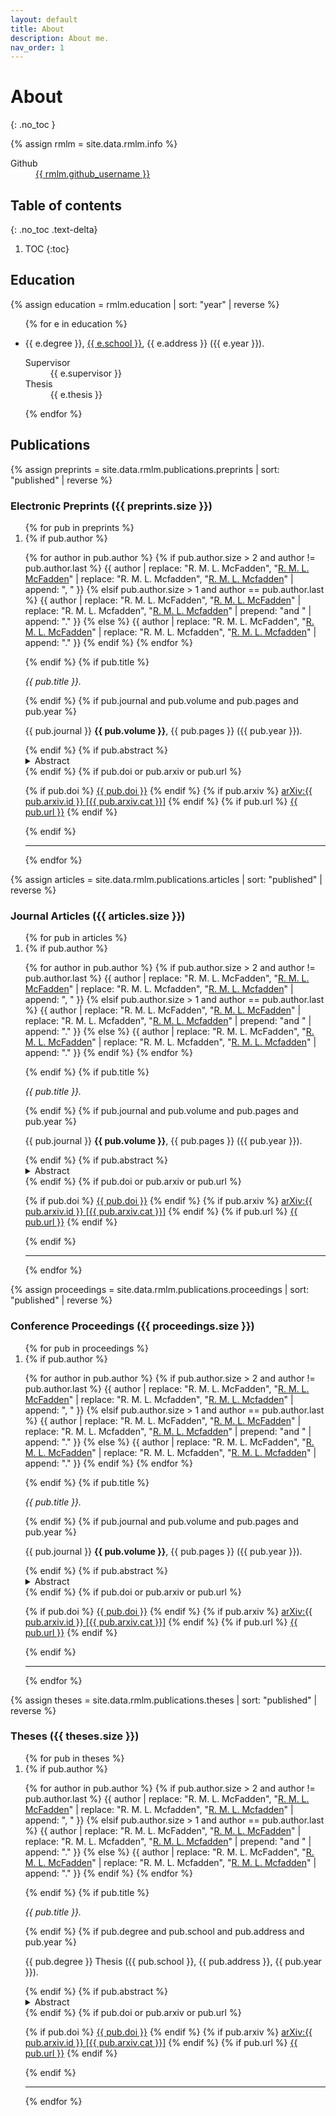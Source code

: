```yaml
---
layout: default
title: About
description: About me.
nav_order: 1
---
```


# About
{: .no_toc }

{% assign rmlm = site.data.rmlm.info %}

<dl>
   <dt>Github</dt>
   <dd><a href="{{ rmlm.github_username | prepend: "https://github.com/" }}">{{ rmlm.github_username }}</a></dd>
</dl>

## Table of contents
{: .no_toc .text-delta}

1. TOC
{:toc}

## Education

{% assign education = rmlm.education | sort: "year" | reverse %}

<ul>
{% for e in education %}
   <li>
      <p>{{ e.degree }}, <a href="{{ e.url }}">{{ e.school }}</a>, {{ e.address }} ({{ e.year }}).</p>
      <dl>
         <dt>Supervisor</dt>
         <dd>{{ e.supervisor }}</dd>
         <dt>Thesis</dt>
         <dd>{{ e.thesis }}</dd>
      </dl>
   </li>
{% endfor %}
</ul>

## Publications

{% assign preprints = site.data.rmlm.publications.preprints | sort: "published" | reverse %}

### Electronic Preprints ({{ preprints.size }})

<ol>
{% for pub in preprints %}
   <li value="{{ forloop.length | minus: forloop.index0 }}">
   {% if pub.author %}
      <p>
      {% for author in pub.author  %}
         {% if pub.author.size > 2 and author != pub.author.last %}
            {{ author | replace: "R. M. L. McFadden", "<u>R. M. L. McFadden</u>" | replace: "R. M. L. Mcfadden", "<u>R. M. L. Mcfadden</u>" | append: ", " }}
         {% elsif pub.author.size > 1 and author == pub.author.last %}
            {{ author | replace: "R. M. L. McFadden", "<u>R. M. L. McFadden</u>" | replace: "R. M. L. Mcfadden", "<u>R. M. L. Mcfadden</u>" | prepend: "and " | append: "." }}
         {% else %}
            {{ author | replace: "R. M. L. McFadden", "<u>R. M. L. McFadden</u>" | replace: "R. M. L. Mcfadden", "<u>R. M. L. Mcfadden</u>" | append: "." }}
         {% endif %}
      {% endfor %}
      </p>
   {% endif %}
   {% if pub.title %}
      <p>
      <i>{{ pub.title }}.</i>
      </p>
   {% endif %}
   {% if pub.journal and pub.volume and pub.pages and pub.year %}
      <p>
      {{ pub.journal }} <b>{{ pub.volume }}</b>, {{ pub.pages }} ({{ pub.year }}).
      </p>
   {% endif %}
   {% if pub.abstract %}
      <details>
      <summary>Abstract</summary>
      <p>{{ pub.abstract }}</p>
      </details>
   {% endif %}
   {% if pub.doi or pub.arxiv or pub.url %}
      <p>
      {% if pub.doi %}
         <i class="ai ai-doi"></i>
         <a href="https://doi.org/{{ pub.doi }}">{{ pub.doi }}</a>
      {% endif %}
      {% if pub.arxiv %}
         <i class="ai ai-arxiv"></i>
         <a href="https://arxiv.org/abs/{{ pub.arxiv.id }}">arXiv:{{ pub.arxiv.id }} [{{ pub.arxiv.cat }}]</a>
      {% endif %}
      {% if pub.url %}
         <i class="fa fa-link"></i>
         <a href="{{ pub.url }}">{{ pub.url }}</a>
      {% endif %}
      </p>
   {% endif %}
   </li>
   <hr>
{% endfor %}
</ol>

{% assign articles = site.data.rmlm.publications.articles | sort: "published" | reverse %}

### Journal Articles ({{ articles.size }})

<ol>
{% for pub in articles %}
   <li value="{{ forloop.length | minus: forloop.index0 }}">
   {% if pub.author %}
      <p>
      {% for author in pub.author  %}
         {% if pub.author.size > 2 and author != pub.author.last %}
            {{ author | replace: "R. M. L. McFadden", "<u>R. M. L. McFadden</u>" | replace: "R. M. L. Mcfadden", "<u>R. M. L. Mcfadden</u>" | append: ", " }}
         {% elsif pub.author.size > 1 and author == pub.author.last %}
            {{ author | replace: "R. M. L. McFadden", "<u>R. M. L. McFadden</u>" | replace: "R. M. L. Mcfadden", "<u>R. M. L. Mcfadden</u>" | prepend: "and " | append: "." }}
         {% else %}
            {{ author | replace: "R. M. L. McFadden", "<u>R. M. L. McFadden</u>" | replace: "R. M. L. Mcfadden", "<u>R. M. L. Mcfadden</u>" | append: "." }}
         {% endif %}
      {% endfor %}
      </p>
   {% endif %}
   {% if pub.title %}
      <p>
      <i>{{ pub.title }}.</i>
      </p>
   {% endif %}
   {% if pub.journal and pub.volume and pub.pages and pub.year %}
      <p>
      {{ pub.journal }} <b>{{ pub.volume }}</b>, {{ pub.pages }} ({{ pub.year }}).
      </p>
   {% endif %}
   {% if pub.abstract %}
      <details>
      <summary>Abstract</summary>
      <p>{{ pub.abstract }}</p>
      </details>
   {% endif %}
   {% if pub.doi or pub.arxiv or pub.url %}
      <p>
      {% if pub.doi %}
         <i class="ai ai-doi"></i>
         <a href="https://doi.org/{{ pub.doi }}">{{ pub.doi }}</a>
      {% endif %}
      {% if pub.arxiv %}
         <i class="ai ai-arxiv"></i>
         <a href="https://arxiv.org/abs/{{ pub.arxiv.id }}">arXiv:{{ pub.arxiv.id }} [{{ pub.arxiv.cat }}]</a>
      {% endif %}
      {% if pub.url %}
         <i class="fa fa-link"></i>
         <a href="{{ pub.url }}">{{ pub.url }}</a>
      {% endif %}
      </p>
   {% endif %}
   </li>
   <hr>
{% endfor %}
</ol>

{% assign proceedings = site.data.rmlm.publications.proceedings | sort: "published" | reverse %}

### Conference Proceedings ({{ proceedings.size }})

<ol>
{% for pub in proceedings %}
   <li value="{{ forloop.length | minus: forloop.index0 }}">
   {% if pub.author %}
      <p>
      {% for author in pub.author  %}
         {% if pub.author.size > 2 and author != pub.author.last %}
            {{ author | replace: "R. M. L. McFadden", "<u>R. M. L. McFadden</u>" | replace: "R. M. L. Mcfadden", "<u>R. M. L. Mcfadden</u>" | append: ", " }}
         {% elsif pub.author.size > 1 and author == pub.author.last %}
            {{ author | replace: "R. M. L. McFadden", "<u>R. M. L. McFadden</u>" | replace: "R. M. L. Mcfadden", "<u>R. M. L. Mcfadden</u>" | prepend: "and " | append: "." }}
         {% else %}
            {{ author | replace: "R. M. L. McFadden", "<u>R. M. L. McFadden</u>" | replace: "R. M. L. Mcfadden", "<u>R. M. L. Mcfadden</u>" | append: "." }}
         {% endif %}
      {% endfor %}
      </p>
   {% endif %}
   {% if pub.title %}
      <p>
      <i>{{ pub.title }}.</i>
      </p>
   {% endif %}
   {% if pub.journal and pub.volume and pub.pages and pub.year %}
      <p>
      {{ pub.journal }} <b>{{ pub.volume }}</b>, {{ pub.pages }} ({{ pub.year }}).
      </p>
   {% endif %}
   {% if pub.abstract %}
      <details>
      <summary>Abstract</summary>
      <p>{{ pub.abstract }}</p>
      </details>
   {% endif %}
   {% if pub.doi or pub.arxiv or pub.url %}
      <p>
      {% if pub.doi %}
         <i class="ai ai-doi"></i>
         <a href="https://doi.org/{{ pub.doi }}">{{ pub.doi }}</a>
      {% endif %}
      {% if pub.arxiv %}
         <i class="ai ai-arxiv"></i>
         <a href="https://arxiv.org/abs/{{ pub.arxiv.id }}">arXiv:{{ pub.arxiv.id }} [{{ pub.arxiv.cat }}]</a>
      {% endif %}
      {% if pub.url %}
         <i class="fa fa-link"></i>
         <a href="{{ pub.url }}">{{ pub.url }}</a>
      {% endif %}
      </p>
   {% endif %}
   </li>
   <hr>
{% endfor %}
</ol>

{% assign theses = site.data.rmlm.publications.theses | sort: "published" | reverse %}

### Theses ({{ theses.size }})

<ol>
{% for pub in theses %}
   <li value="{{ forloop.length | minus: forloop.index0 }}">
   {% if pub.author %}
      <p>
      {% for author in pub.author  %}
         {% if pub.author.size > 2 and author != pub.author.last %}
            {{ author | replace: "R. M. L. McFadden", "<u>R. M. L. McFadden</u>" | replace: "R. M. L. Mcfadden", "<u>R. M. L. Mcfadden</u>" | append: ", " }}
         {% elsif pub.author.size > 1 and author == pub.author.last %}
            {{ author | replace: "R. M. L. McFadden", "<u>R. M. L. McFadden</u>" | replace: "R. M. L. Mcfadden", "<u>R. M. L. Mcfadden</u>" | prepend: "and " | append: "." }}
         {% else %}
            {{ author | replace: "R. M. L. McFadden", "<u>R. M. L. McFadden</u>" | replace: "R. M. L. Mcfadden", "<u>R. M. L. Mcfadden</u>" | append: "." }}
         {% endif %}
      {% endfor %}
      </p>
   {% endif %}
   {% if pub.title %}
      <p>
      <i>{{ pub.title }}.</i>
      </p>
   {% endif %}
   {% if pub.degree and pub.school and pub.address and pub.year %}
      <p>
      {{ pub.degree }} Thesis ({{ pub.school }}, {{ pub.address }}, {{ pub.year }}).
      </p>
   {% endif %}
   {% if pub.abstract %}
      <details>
      <summary>Abstract</summary>
      <p>{{ pub.abstract }}</p>
      </details>
   {% endif %}
   {% if pub.doi or pub.arxiv or pub.url %}
      <p>
      {% if pub.doi %}
         <i class="ai ai-doi"></i>
         <a href="https://doi.org/{{ pub.doi }}">{{ pub.doi }}</a>
      {% endif %}
      {% if pub.arxiv %}
         <i class="ai ai-arxiv"></i>
         <a href="https://arxiv.org/abs/{{ pub.arxiv.id }}">arXiv:{{ pub.arxiv.id }} [{{ pub.arxiv.cat }}]</a>
      {% endif %}
      {% if pub.url %}
         <i class="fa fa-link"></i>
         <a href="{{ pub.url }}">{{ pub.url }}</a>
      {% endif %}
      </p>
   {% endif %}
   </li>
   <hr>
{% endfor %}
</ol>
